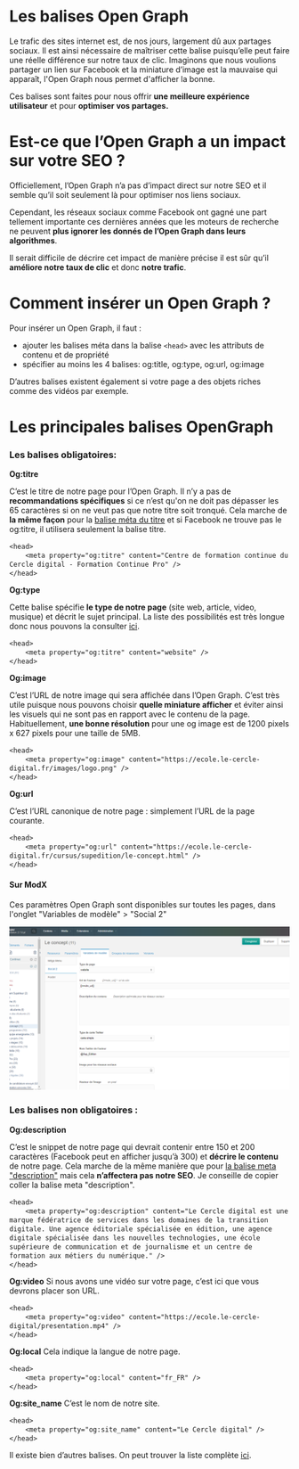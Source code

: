 # Les balises Open Graph

Le trafic des sites internet est, de nos jours, largement dû aux partages sociaux. Il est ainsi nécessaire de maîtriser cette balise puisqu’elle peut faire une réelle différence sur notre taux de clic.
Imaginons que nous voulions partager un lien sur Facebook et la miniature d’image est la mauvaise qui apparaît, l'Open Graph nous permet d'afficher la bonne.

Ces balises sont faites pour nous offrir **une meilleure expérience utilisateur** et pour **optimiser vos partages.**

# Est-ce que l’Open Graph a un impact sur votre SEO ?

Officiellement, l’Open Graph n’a pas d’impact direct sur notre SEO et il semble qu’il soit seulement là pour optimiser nos liens sociaux.

Cependant, les réseaux sociaux comme Facebook ont gagné une part tellement importante ces dernières années que les moteurs de recherche ne peuvent **plus ignorer les donnés de l’Open Graph dans leurs algorithmes**. 

Il serait difficile de décrire cet impact de manière précise il est sûr qu’il **améliore notre taux de clic** et donc **notre trafic**.

# Comment insérer un Open Graph ?

Pour insérer un Open Graph, il faut :

- ajouter les balises méta dans la balise `<head>` avec les attributs de contenu et de propriété
- spécifier au moins les 4 balises: og:title, og:type, og:url, og:image

D’autres balises existent également si votre page a des objets riches comme des vidéos par exemple.

# Les principales balises OpenGraph

### Les balises obligatoires:

**Og:titre**

C’est le titre de notre page pour l’Open Graph. Il n’y a pas de **recommandations spécifiques** si ce n’est qu'on ne doit pas dépasser les 65 caractères si on ne veut pas que notre titre soit tronqué. Cela marche de **la même façon** pour la [balise méta du titre](meta?id=renseigner-la-balise-meta-quottitlequot) et si Facebook ne trouve pas le og:titre, il utilisera seulement la balise titre.

~~~~
<head>
	<meta property="og:titre" content="Centre de formation continue du Cercle digital - Formation Continue Pro" />
</head>
~~~~

**Og:type**

Cette balise spécifie **le type de notre page** (site web, article, video, musique) et décrit le sujet principal. La liste des possibilités est très longue donc nous pouvons la consulter [ici](http://ogp.me/#types).
~~~~
<head>
	<meta property="og:titre" content="website" />
</head>
~~~~

**Og:image**

C’est l’URL de notre image qui sera affichée dans l’Open Graph. C’est très utile puisque nous pouvons choisir **quelle miniature afficher** et éviter ainsi les visuels qui ne sont pas en rapport avec le contenu de la page.
Habituellement, **une bonne résolution** pour une og image est de 1200 pixels x 627 pixels pour une taille de 5MB.

~~~~
<head>
	<meta property="og:image" content="https://ecole.le-cercle-digital.fr/images/logo.png" />
</head>
~~~~

**Og:url**

C’est l’URL canonique de notre page : simplement l’URL de la page courante.

~~~~
<head>
	<meta property="og:url" content="https://ecole.le-cercle-digital.fr/cursus/supedition/le-concept.html" />
</head>
~~~~

#### Sur ModX

Ces paramètres Open Graph sont disponibles sur toutes les pages, dans l'onglet "Variables de modèle" > "Social 2"

![ModX Open Graph](/img/modx_og.png)

### Les balises non obligatoires :

**Og:description**

C’est le snippet de notre page qui devrait contenir entre 150 et 200 caractères (Facebook peut en afficher jusqu’à 300) et **décrire le contenu** de notre page. Cela marche de la même manière que pour [la balise meta "description"](meta?id=renseigner-la-balise-meta-quotdescriptionquot) mais cela **n’affectera pas notre SEO**.
Je conseille de copier coller la balise meta "description".

~~~~
<head>
	<meta property="og:description" content="Le Cercle digital est une marque fédératrice de services dans les domaines de la transition digitale. Une agence éditoriale spécialisée en édition, une agence digitale spécialisée dans les nouvelles technologies, une école supérieure de communication et de journalisme et un centre de formation aux métiers du numérique." />
</head>
~~~~

**Og:video**
Si nous avons une vidéo sur votre page, c’est ici que vous devrons placer son URL.

~~~~
<head>
	<meta property="og:video" content="https://ecole.le-cercle-digital/presentation.mp4" />
</head>
~~~~

**Og:local**
Cela indique la langue de notre page.

~~~~
<head>
	<meta property="og:local" content="fr_FR" />
</head>
~~~~

**Og:site_name**
C’est le nom de notre site.

~~~~
<head>
	<meta property="og:site_name" content="Le Cercle digital" />
</head>
~~~~


Il existe bien d’autres balises. On peut trouver la liste complète [ici](http://ogp.me/).